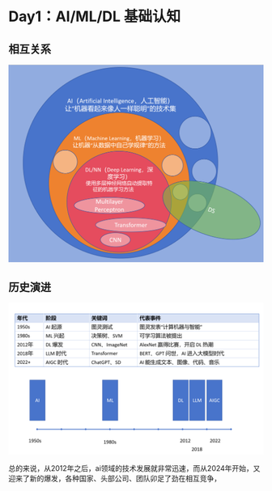 # Day1：AI/ML/DL 基础认知
## 相互关系
![alt text](../img/ai&ml&dl&ds.png)
## 历史演进
![alt text](../img/tecDevelopHistory.png)

总的来说，从2012年之后，ai领域的技术发展就非常迅速，而从2024年开始，又迎来了新的爆发，各种国家、头部公司、团队卯足了劲在相互竞争，